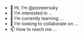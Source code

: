 - 👋 Hi, I’m @pioneerssky
- 👀 I’m interested in ...
- 🌱 I’m currently learning ...
- 💞️ I’m looking to collaborate on ...
- 📫 How to reach me ...

<!---
pioneerssky/pioneerssky is a ✨ special ✨ repository because its `README.md` (this file) appears on your GitHub profile.
You can click the Preview link to take a look at your changes.
--->
